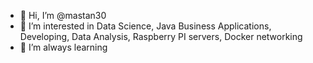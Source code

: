 - 👋 Hi, I’m @mastan30
- 👀 I’m interested in Data Science, Java Business Applications, Developing, Data Analysis, Raspberry PI servers, Docker networking
- 🌱 I’m always learning
